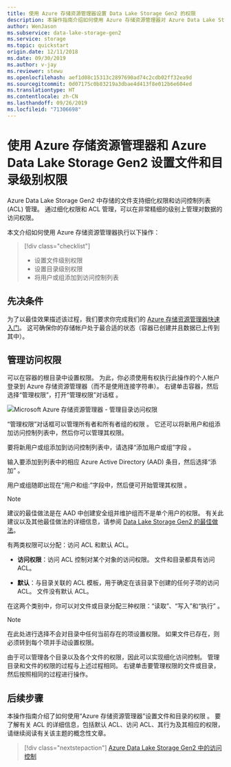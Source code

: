 ```yaml
---
title: 使用 Azure 存储资源管理器设置 Data Lake Storage Gen2 的权限
description: 本操作指南介绍如何使用 Azure 存储资源管理器对 Azure Data Lake Storage Gen2 支持的存储帐户中的文件和目录设置权限。
author: WenJason
ms.subservice: data-lake-storage-gen2
ms.service: storage
ms.topic: quickstart
origin.date: 12/11/2018
ms.date: 09/30/2019
ms.author: v-jay
ms.reviewer: stewu
ms.openlocfilehash: aef1d08c15313c2897690ad74c2cdb02ff32ea9d
ms.sourcegitcommit: 0d07175c0b83219a3dbae4d413f8e012b6e604ed
ms.translationtype: HT
ms.contentlocale: zh-CN
ms.lasthandoff: 09/26/2019
ms.locfileid: "71306698"
---
```

# <a name="set-file-and-directory-level-permissions-using-azure-storage-explorer-with-azure-data-lake-storage-gen2"></a>使用 Azure 存储资源管理器和 Azure Data Lake Storage Gen2 设置文件和目录级别权限

Azure Data Lake Storage Gen2 中存储的文件支持细化权限和访问控制列表 (ACL) 管理。 通过细化权限和 ACL 管理，可以在非常精细的级别上管理对数据的访问权限。

本文介绍如何使用 Azure 存储资源管理器执行以下操作：

> [!div class="checklist"]
> * 设置文件级别权限
> * 设置目录级别权限
> * 将用户或组添加到访问控制列表

## <a name="prerequisites"></a>先决条件

为了以最佳效果描述该过程，我们要求你完成我们的 [Azure 存储资源管理器快速入门](data-lake-storage-Explorer.md)。 这可确保你的存储帐户处于最合适的状态（容器已创建并且数据已上传到其中）。

## <a name="managing-access"></a>管理访问权限

可以在容器的根目录中设置权限。 为此，你必须使用有权执行此操作的个人帐户登录到 Azure 存储资源管理器（而不是使用连接字符串）。 右键单击容器，然后选择“管理权限”，打开“管理权限”对话框   。

![Microsoft Azure 存储资源管理器 - 管理目录访问权限](media/storage-quickstart-blobs-storage-Explorer/manageperms.png)

“管理权限”对话框可以管理所有者和所有者组的权限  。 它还可以将新用户和组添加访问控制列表中，然后你可以管理其权限。

要将新用户或组添加到访问控制列表中，请选择“添加用户或组”字段  。

输入要添加到列表中的相应 Azure Active Directory (AAD) 条目，然后选择“添加”  。

用户或组随即出现在“用户和组:”字段中，然后便可开始管理其权限  。

> [!NOTE]
> 建议的最佳做法是在 AAD 中创建安全组并维护组而不是单个用户的权限。 有关此建议以及其他最佳做法的详细信息，请参阅 [Data Lake Storage Gen2 的最佳做法](data-lake-storage-best-practices.md)。

有两类权限可以分配：访问 ACL 和默认 ACL。

* **访问权限**：访问 ACL 控制对某个对象的访问权限。 文件和目录都具有访问 ACL。

* **默认**：与目录关联的 ACL 模板，用于确定在该目录下创建的任何子项的访问 ACL。 文件没有默认 ACL。

在这两个类别中，你可以对文件或目录分配三种权限：“读取”、“写入”和“执行”    。

>[!NOTE]
> 在此处进行选择不会对目录中任何当前存在的项设置权限。 如果文件已存在，则必须转到每个项并手动设置权限。

由于可以管理各个目录以及各个文件的权限，因此可以实现细化访问控制。 管理目录和文件的权限的过程与上述过程相同。 右键单击要管理权限的文件或目录，然后按照相同的过程进行操作。

## <a name="next-steps"></a>后续步骤

本操作指南介绍了如何使用“Azure 存储资源管理器”设置文件和目录的权限  。 要了解有关 ACL 的详细信息，包括默认 ACL、访问 ACL、其行为及其相应的权限，请继续阅读有关该主题的概念性文章。

> [!div class="nextstepaction"]
> [Azure Data Lake Storage Gen2 中的访问控制](data-lake-storage-access-control.md)
